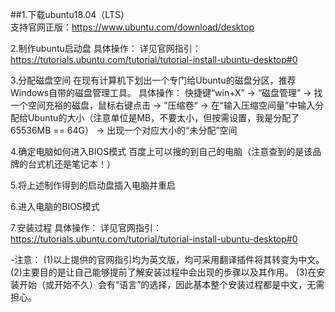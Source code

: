 ##1.下载ubuntu18.04（LTS）  
  支持官网正版：https://www.ubuntu.com/download/desktop
  
2.制作ubuntu启动盘
  具体操作：
    详见官网指引：https://tutorials.ubuntu.com/tutorial/tutorial-install-ubuntu-desktop#0  
    
3.分配磁盘空间
   在现有计算机下划出一个专门给Ubuntu的磁盘分区，推荐Windows自带的磁盘管理工具。
   具体操作：
    快捷键“win+X” -> “磁盘管理” -> 找一个空间充裕的磁盘，鼠标右键点击 -> ”压缩卷“
    -> 在“输入压缩空间量”中输入分配给Ubuntu的大小（注意单位是MB，不要太小，但按需设置，我是分配了65536MB == 64G）
    -> 出现一个对应大小的“未分配”空间
    
4.确定电脑如何进入BIOS模式
  百度上可以搜的到自己的电脑（注意查到的是该品牌的台式机还是笔记本！）

5.将上述制作得到的启动盘插入电脑并重启

6.进入电脑的BIOS模式

7.安装过程
  具体操作：
    详见官网指引：https://tutorials.ubuntu.com/tutorial/tutorial-install-ubuntu-desktop#0
    
-注意：
  (1)以上提供的官网指引均为英文版，均可采用翻译插件将其转变为中文。
  (2)主要目的是让自己能够提前了解安装过程中会出现的步骤以及其作用。
  (3)在安装开始（或开始不久）会有“语言”的选择，因此基本整个安装过程都是中文，无需担心。
  
    
